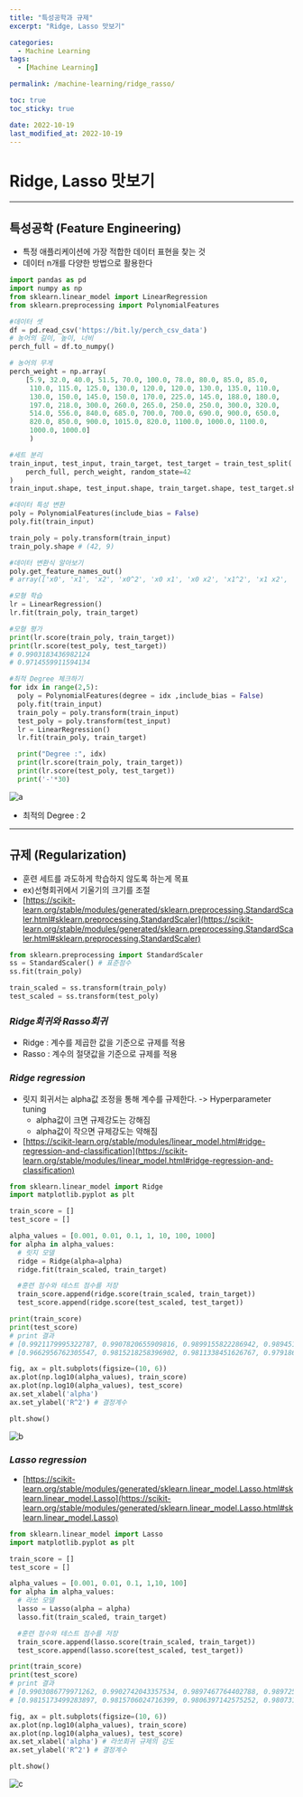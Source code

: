 ```yaml
---
title: "특성공학과 규제"
excerpt: "Ridge, Lasso 맛보기"

categories:
  - Machine Learning
tags:
  - [Machine Learning]

permalink: /machine-learning/ridge_rasso/

toc: true
toc_sticky: true

date: 2022-10-19
last_modified_at: 2022-10-19
---
```


# Ridge, Lasso 맛보기

---

## __특성공학 (Feature Engineering)__
- 특정 애플리케이션에 가장 적합한 데이터 표현을 찾는 것
- 데이터 n개를 다양한 방법으로 활용한다

```python
import pandas as pd
import numpy as np
from sklearn.linear_model import LinearRegression
from sklearn.preprocessing import PolynomialFeatures

#데이터 셋
df = pd.read_csv('https://bit.ly/perch_csv_data')
# 농어의 길이, 높이, 너비
perch_full = df.to_numpy()

# 농어의 무게
perch_weight = np.array(
    [5.9, 32.0, 40.0, 51.5, 70.0, 100.0, 78.0, 80.0, 85.0, 85.0, 
     110.0, 115.0, 125.0, 130.0, 120.0, 120.0, 130.0, 135.0, 110.0, 
     130.0, 150.0, 145.0, 150.0, 170.0, 225.0, 145.0, 188.0, 180.0, 
     197.0, 218.0, 300.0, 260.0, 265.0, 250.0, 250.0, 300.0, 320.0, 
     514.0, 556.0, 840.0, 685.0, 700.0, 700.0, 690.0, 900.0, 650.0, 
     820.0, 850.0, 900.0, 1015.0, 820.0, 1100.0, 1000.0, 1100.0, 
     1000.0, 1000.0]
     )

#세트 분리
train_input, test_input, train_target, test_target = train_test_split(
    perch_full, perch_weight, random_state=42
)
train_input.shape, test_input.shape, train_target.shape, test_target.shape # ((42, 3), (14, 3), (42,), (14,))

#데이터 특성 변환
poly = PolynomialFeatures(include_bias = False)
poly.fit(train_input)

train_poly = poly.transform(train_input)
train_poly.shape # (42, 9)

#데이터 변환식 알아보기
poly.get_feature_names_out()
# array(['x0', 'x1', 'x2', 'x0^2', 'x0 x1', 'x0 x2', 'x1^2', 'x1 x2', 'x2^2'], dtype=object)

#모형 학습
lr = LinearRegression()
lr.fit(train_poly, train_target)

#모형 평가
print(lr.score(train_poly, train_target))
print(lr.score(test_poly, test_target))
# 0.9903183436982124
# 0.9714559911594134

#최적 Degree 체크하기
for idx in range(2,5):
  poly = PolynomialFeatures(degree = idx ,include_bias = False)
  poly.fit(train_input)
  train_poly = poly.transform(train_input)
  test_poly = poly.transform(test_input)
  lr = LinearRegression()
  lr.fit(train_poly, train_target)

  print("Degree :", idx)
  print(lr.score(train_poly, train_target))
  print(lr.score(test_poly, test_target))
  print('-'*30)
```
![a](/assets/images/posts_img/machine-learning-3/degree.png)
- 최적의 Degree : 2

---

## __규제 (Regularization)__
- 훈련 세트를 과도하게 학습하지 않도록 하는게 목표
- ex)선형회귀에서 기울기의 크기를 조절
- [https://scikit-learn.org/stable/modules/generated/sklearn.preprocessing.StandardScaler.html#sklearn.preprocessing.StandardScaler](https://scikit-learn.org/stable/modules/generated/sklearn.preprocessing.StandardScaler.html#sklearn.preprocessing.StandardScaler)

```python
from sklearn.preprocessing import StandardScaler
ss = StandardScaler() # 표준점수
ss.fit(train_poly)

train_scaled = ss.transform(train_poly)
test_scaled = ss.transform(test_poly)
```



### _Ridge회귀와 Rasso회귀_
- Ridge : 계수를 제곱한 값을 기준으로 규제를 적용
- Rasso : 계수의 절댓값을 기준으로 규제를 적용



### _Ridge regression_
- 릿지 회귀서는 alpha값 조정을 통해 계수를 규제한다. -> Hyperparameter tuning
  + alpha값이 크면 규제강도는 강해짐
  + alpha값이 작으면 규제강도는 약해짐
- [https://scikit-learn.org/stable/modules/linear_model.html#ridge-regression-and-classification](https://scikit-learn.org/stable/modules/linear_model.html#ridge-regression-and-classification)

```python
from sklearn.linear_model import Ridge
import matplotlib.pyplot as plt

train_score = []
test_score = []

alpha_values = [0.001, 0.01, 0.1, 1, 10, 100, 1000]
for alpha in alpha_values:
  # 릿지 모델
  ridge = Ridge(alpha=alpha)
  ridge.fit(train_scaled, train_target)

  #훈련 점수와 테스트 점수를 저장
  train_score.append(ridge.score(train_scaled, train_target))
  test_score.append(ridge.score(test_scaled, test_target))

print(train_score)
print(test_score)
# print 결과
# [0.9921179995322787, 0.9907820655909816, 0.9899155822286942, 0.9894514463415389, 0.9890477554300571, 0.9841899617371359, 0.8166954153856678]
# [0.9662956762305547, 0.9815218258396902, 0.9811338451626767, 0.9791864810411214, 0.9773974391100971, 0.9782834538876887, 0.8301276068074791]

fig, ax = plt.subplots(figsize=(10, 6))
ax.plot(np.log10(alpha_values), train_score)
ax.plot(np.log10(alpha_values), test_score)
ax.set_xlabel('alpha')
ax.set_ylabel('R^2') # 결정계수

plt.show()
```
![b](/assets/images/posts_img/machine-learning-3/Ridge.png)



### _Lasso regression_

- [https://scikit-learn.org/stable/modules/generated/sklearn.linear_model.Lasso.html#sklearn.linear_model.Lasso](https://scikit-learn.org/stable/modules/generated/sklearn.linear_model.Lasso.html#sklearn.linear_model.Lasso)

```python
from sklearn.linear_model import Lasso
import matplotlib.pyplot as plt

train_score = []
test_score = []

alpha_values = [0.001, 0.01, 0.1, 1,10, 100]
for alpha in alpha_values:
  # 라쏘 모델
  lasso = Lasso(alpha = alpha)
  lasso.fit(train_scaled, train_target)

  #훈련 점수와 테스트 점수를 저장
  train_score.append(lasso.score(train_scaled, train_target))
  test_score.append(lasso.score(test_scaled, test_target))

print(train_score)
print(test_score)
# print 결과
# [0.9903086779971262, 0.9902742043357534, 0.9897467764402788, 0.9897257133527957, 0.9887592776354638, 0.9078632215395902]
# [0.9815173499283897, 0.9815706024716399, 0.9806397142575252, 0.9807312585547884, 0.9827993522166355, 0.9089070271410746]

fig, ax = plt.subplots(figsize=(10, 6))
ax.plot(np.log10(alpha_values), train_score)
ax.plot(np.log10(alpha_values), test_score)
ax.set_xlabel('alpha') # 라쏘회귀 규제의 강도
ax.set_ylabel('R^2') # 결정계수

plt.show()
```
![c](/assets/images/posts_img/machine-learning-3/Lasso.png)
